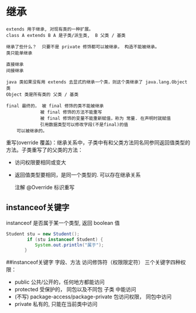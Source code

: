 # 继承

    extends 用于继承, 对现有类的一种扩展。
    class A extends B A 是子类/派生类,  B 父类 / 基类

    继承了些什么？  只要不是 private 修饰都可以被继承， 构造不能被继承。
    类只能单继承

    直接继承
    间接继承

    java 类如果没有用 extends 去显式的继承一个类，则这个类继承了 java.lang.Object 类
    Object 类是所有类的 父类 / 基类

    final 最终的， 被 final 修饰的类不能被继承
                 被 final 修饰的方法不能重写
                 被 final 修饰的变量不能重新赋值，称为 常量. 在声明时就赋值
                 引用数据类型可以修改字段(不是final)的值
        可以被继承的。

重写(override 覆盖)：继承关系中，子类中有和父类方法同名同参同返回值类型的方法。子类重写了的父类的方法：
- 访问权限要相同或变大
- 返回值类型要相同，是同一个类型的. 可以存在继承关系

     注解 @Override 标识重写
## instanceof关键字


instanceof 是否属于某一个类型, 返回 boolean 值
```java
Student stu = new Student();
        if (stu instanceof Student) {
           System.out.println("属于");
       }
```
##instanceof关键字
字段、方法 访问修饰符（权限限定符） 三个关键字四种权限：
- public 公共/公开的，任何地方都能访问
- protected 受保护的， 同包以及不同包 子类 中能访问
- (不写)  package-access/package-private 包访问权限， 同包中访问
- private 私有的, 只能在当前类中访问
